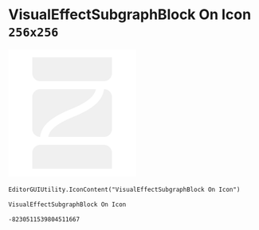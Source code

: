 # VisualEffectSubgraphBlock On Icon `256x256`
<img src="/img/VisualEffectSubgraphBlock%20On%20Icon.png" width=256 height=256>

``` CSharp
EditorGUIUtility.IconContent("VisualEffectSubgraphBlock On Icon")
```
```
VisualEffectSubgraphBlock On Icon
```
```
-8230511539804511667
```
